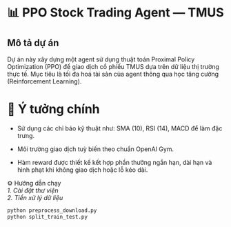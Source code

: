# 📊 PPO Stock Trading Agent — TMUS
## Mô tả dự án
Dự án này xây dựng một agent sử dụng thuật toán Proximal Policy Optimization (PPO) để giao dịch cổ phiếu TMUS dựa trên dữ liệu thị trường thực tế. Mục tiêu là tối đa hoá tài sản của agent thông qua học tăng cường (Reinforcement Learning).
# 🧠 Ý tưởng chính
- Sử dụng các chỉ báo kỹ thuật như: SMA (10), RSI (14), MACD để làm đặc trưng.

- Môi trường giao dịch tuỳ biến theo chuẩn OpenAI Gym.

- Hàm reward được thiết kế kết hợp phần thưởng ngắn hạn, dài hạn và hình phạt khi không giao dịch hoặc lỗ kéo dài.

⚙️ Hướng dẫn chạy<br>
<i>1. Cài đặt thư viện</i><br>
<i>2. Tiền xử lý dữ liệu</i><br>
```python
python preprocess_download.py
python split_train_test.py
```

